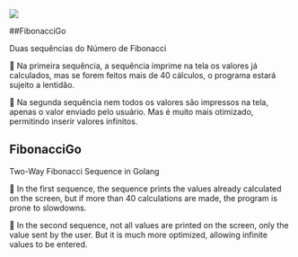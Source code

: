 <img src="https://capsule-render.vercel.app/api?type=waving&color=0083FF&height=180&section=header" />

##FibonacciGo <br>

Duas sequências do Número de Fibonacci

🔵 Na primeira sequência, a sequência imprime na tela os valores já calculados,
    mas se forem feitos mais de 40 cálculos, o programa estará sujeito a lentidão.

🔵 Na segunda sequência nem todos os valores são impressos na tela, apenas o valor enviado
    pelo usuário. Mas é muito mais otimizado, permitindo inserir valores infinitos.


## FibonacciGo <br>

Two-Way Fibonacci Sequence in Golang

🔵 In the first sequence, the sequence prints the values ​​already calculated on the screen,
    but if more than 40 calculations are made, the program is prone to slowdowns.

🔵 In the second sequence, not all values ​​are printed on the screen, only the value sent
    by the user. But it is much more optimized, allowing infinite values ​​to be entered.
 

